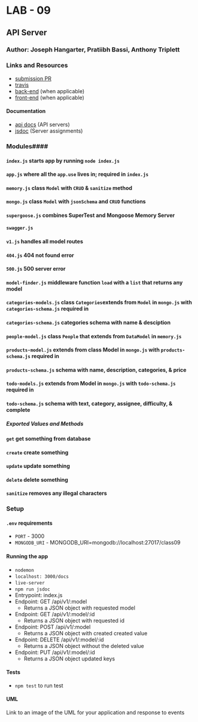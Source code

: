 # LAB - 09

## API Server

### Author: Joseph Hangarter, Pratiibh Bassi, Anthony Triplett

### Links and Resources
* [submission PR](http://xyz.com)
* [travis](http://xyz.com)
* [back-end](http://xyz.com) (when applicable)
* [front-end](http://xyz.com) (when applicable)

#### Documentation
* [api docs](http://xyz.com) (API servers)
* [jsdoc](http://xyz.com) (Server assignments)

### Modules#### 
#### `index.js` starts app by running `node index.js`
#### `app.js` where all the `app.use` lives in; required in `index.js`
#### `memory.js` class `Model` with `CRUD` & `sanitize` method
#### `mongo.js` class `Model` with `jsonSchema` and `CRUD` functions
#### `supergoose.js` combines SuperTest and Mongoose Memory Server
#### `swagger.js`  
#### `v1.js` handles all model routes
#### `404.js` 404 not found error
#### `500.js` 500 server error
#### `model-finder.js` middleware function `load` with a `list` that returns any model
#### `categories-models.js` class `Categories`extends from `Model` in `mongo.js` with `categories-schema.js` required in
#### `categories-schema.js` categories schema with name & desciption
#### `people-model.js` class `People` that extends from `DataModel` in `memory.js`
#### `products-model.js` extends from class Model in `mongo.js` with `products-schema.js` required in
#### `products-schema.js` schema with name, description, categories, & price
#### `todo-models.js` extends from Model in `mongo.js` with `todo-schema.js` required in
#### `todo-schema.js` schema with text, category, assignee, difficulty, & complete

##### Exported Values and Methods
#### `get` get something from database
#### `create` create something
#### `update` update something
#### `delete` delete something
#### `sanitize` removes any illegal characters

### Setup
#### `.env` requirements
* `PORT` - 3000
* `MONGODB_URI` - MONGODB_URI=mongodb://localhost:27017/class09

#### Running the app
* `nodemon`
* `localhost: 3000/docs`
* `live-server`
* `npm run jsdoc`
* Entrypoint: index.js
* Endpoint: GET /api/v1/:model
  * Returns a JSON object with requested model
* Endpoint: GET /api/v1/:model/:id
  * Returns a JSON object with requested id
* Endpoint: POST /api/v1/:model
  * Returns a JSON object with created created value
* Endpoint: DELETE /api/v1/:model/:id
  * Returns a JSON object without the deleted value
* Endpoint: PUT /api/v1/:model/:id
  * Returns a JSON object updated keys
  
#### Tests
* `npm test` to run test

#### UML
Link to an image of the UML for your application and response to events
